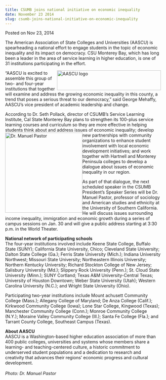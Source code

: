 ```yaml
---
title: CSUMB joins national initiative on economic inequality
date: November 23 2014
slug: csumb-joins-national-initiative-on-economic-inequality
---
```


 



<span class="date">Posted on Nov 23, 2014    </span>
<p>The American Association of State Colleges and Universities
(AASCU) is spearheading a national effort to engage students in the
topic of economic inequality and its impact on democracy. CSU
Monterey Bay, which has long been a leader in the area of service
learning in higher education, is one of 31 institutions
participating in the effort.</p>
<p><img alt="AASCU logo" src="https://news.csumb.edu/sites/default/files/65/attachments/news/images/aascu.png" style="float:right; width:336px; height:64px">&#x201C;AASCU is excited
to assemble this group of two- and four-year institutions that
together will examine and address the growing economic inequality
in this county, a trend that poses a serious threat to our
democracy,&#x201D; said George Mehaffy, AASCU&#x2019;s vice president of academic
leadership and change.</img></p>
<p>According to Dr. Seth Pollack, director of CSUMB&#x2019;s Service
Learning Institute, Cal State Monterey Bay plans to strengthen its
100-plus service learning courses and curriculum so they are more
effective in helping students think about and address issues of
economic inequality; develop new&#xA0;<img alt="Dr. Manuel Pastor" src="https://news.csumb.edu/sites/default/files/65/attachments/news/images/manuel_pastor_for_website.jpg" style="float:left; width:250px; height:259px">partnerships with
community organizations to enhance student involvement with local
economic development initiatives; and work together with Hartnell
and Monterey Peninsula colleges to develop a dialogue about issues
of economic inequality in our region.</img></p>
<p>As part of that dialogue, the next scheduled speaker in the
CSUMB President&#x2019;s Speaker Series will&#xA0;be Dr. Manuel Pastor,
professor of sociology and American studies and ethnicity at the
University of Southern California. He will discuss issues
surrounding income inequality, immigration and economic growth
during a series of campus sessions on Jan. 30 and will give a
public address starting at 3:30 p.m. in the World Theater.</p>
<p><strong>National network of participating schools</strong><br>
The four-year institutions involved include Keene State College,
Buffalo State (SUNY); California State University, Chico; Cleveland
State University; Dalton State College (Ga.); Ferris State
University (Mich.); Indiana University Northwest; Missouri State
University; Northeastern Illinois University; Northern Kentucky
University; Richard Stockton College of New Jersey; Salisbury
University (Md.); Slippery Rock University (Penn.); St. Cloud State
University (Minn.); SUNY Cortland; Texas A&amp;M University-Central
Texas; University of Houston Downtown; Weber State University
(Utah); Western Carolina University (N.C.); and Wright State
University (Ohio).</br></p>
<p>Participating two-year institutions include Mount achusett
Community College (Mass.); Allegany College of Maryland; De Anza
College (Calif.); Kirkwood Community College (Iowa); Lone Star
College, Kingwood (Texas); Manchester Community College (Conn.);
Monroe Community College (N.Y.); Moraine Valley Community College
(Ill.); Santa Fe College (Fla.); and Tarrant County College,
Southeast Campus (Texas).</p>
<p><strong>About AASCU</strong><br>
AASCU is a Washington-based higher education association of more
than 400 public colleges, universities and systems whose members
share a learning- and teaching-centered culture, a historic
commitment to underserved student populations and a dedication to
research and creativity that advances their regions&#x2019; economic
progress and cultural development.<br>
<br>
<em>Photo: Dr. Manuel Pastor</em></br></br></br></p>
<p><br>
&#xA0;</br></p>





 
